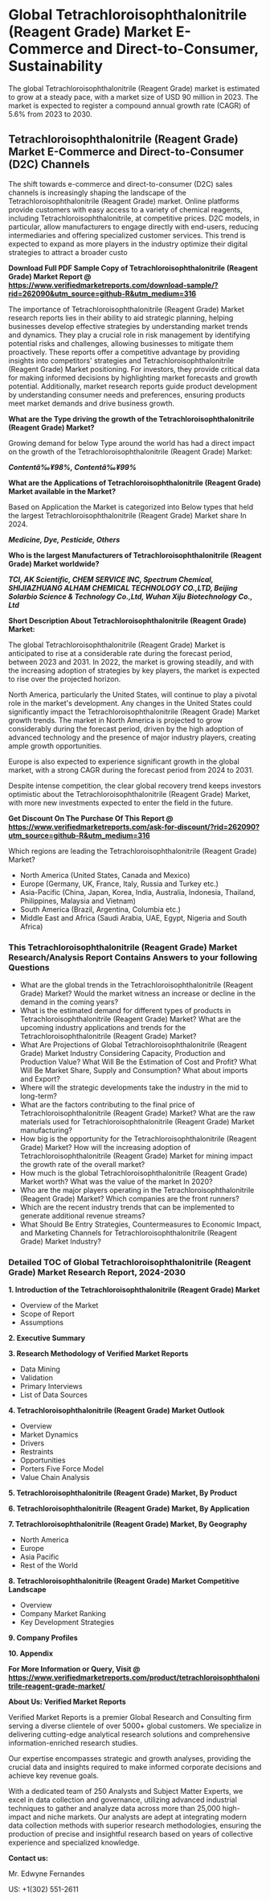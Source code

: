 <h1>Global Tetrachloroisophthalonitrile (Reagent Grade) Market E-Commerce and Direct-to-Consumer, Sustainability</h1><p class=""><p>The global Tetrachloroisophthalonitrile (Reagent Grade) market is estimated to grow at a steady pace, with a market size of USD 90 million in 2023. The market is expected to register a compound annual growth rate (CAGR) of 5.6% from 2023 to 2030.</p><h2>Tetrachloroisophthalonitrile (Reagent Grade) Market E-Commerce and Direct-to-Consumer (D2C) Channels</h2><p>The shift towards e-commerce and direct-to-consumer (D2C) sales channels is increasingly shaping the landscape of the Tetrachloroisophthalonitrile (Reagent Grade) market. Online platforms provide customers with easy access to a variety of chemical reagents, including Tetrachloroisophthalonitrile, at competitive prices. D2C models, in particular, allow manufacturers to engage directly with end-users, reducing intermediaries and offering specialized customer services. This trend is expected to expand as more players in the industry optimize their digital strategies to attract a broader custo</p><p class=""><strong>Download Full PDF Sample Copy of Tetrachloroisophthalonitrile (Reagent Grade) Market Report @ <a href="https://www.verifiedmarketreports.com/download-sample/?rid=262090&utm_source=github-R&utm_medium=316" target="_blank">https://www.verifiedmarketreports.com/download-sample/?rid=262090&utm_source=github-R&utm_medium=316</a></strong></p><p>The importance of&nbsp;Tetrachloroisophthalonitrile (Reagent Grade) Market research reports lies in their ability to aid strategic planning, helping businesses develop effective strategies by understanding market trends and dynamics. They play a crucial role in risk management by identifying potential risks and challenges, allowing businesses to mitigate them proactively. These reports offer a competitive advantage by providing insights into competitors' strategies and Tetrachloroisophthalonitrile (Reagent Grade) Market positioning. For investors, they provide critical data for making informed decisions by highlighting market forecasts and growth potential. Additionally, market research reports guide product development by understanding consumer needs and preferences, ensuring products meet market demands and drive business growth.</p><p><strong>What are the&nbsp;Type driving the growth of the Tetrachloroisophthalonitrile (Reagent Grade) Market?</strong></p><p id="" class="">Growing demand for below Type around the world has had a direct impact on the growth of the Tetrachloroisophthalonitrile (Reagent Grade) Market:</p><p class=""><em><strong>Contentâ‰¥98%, Contentâ‰¥99%</strong></em></p><p class=""><strong>What are the&nbsp;Applications&nbsp;of Tetrachloroisophthalonitrile (Reagent Grade) Market available in the Market?</strong></p><p id="" class="">Based on Application the Market is categorized into Below types that held the largest Tetrachloroisophthalonitrile (Reagent Grade) Market share In 2024.</p><p class=""><em><strong>Medicine, Dye, Pesticide, Others</strong></em></p><p class=""><strong>Who is the largest Manufacturers of Tetrachloroisophthalonitrile (Reagent Grade) Market worldwide?</strong></p><p><em><strong>TCI, AK Scientific, CHEM SERVICE INC, Spectrum Chemical, SHIJIAZHUANG ALHAM CHEMICAL TECHNOLOGY CO.,LTD, Beijing Solarbio Science & Technology Co.,Ltd, Wuhan Xiju Biotechnology Co., Ltd</strong></em></p><p id="" class=""><strong>Short Description About Tetrachloroisophthalonitrile (Reagent Grade) Market:</strong></p><p>The global Tetrachloroisophthalonitrile (Reagent Grade) Market is anticipated to rise at a considerable rate during the forecast period, between 2023 and 2031. In 2022, the market is growing steadily, and with the increasing adoption of strategies by key players, the market is expected to rise over the projected horizon.</p><p>North America, particularly the United States, will continue to play a pivotal role in the market's development. Any changes in the United States could significantly impact the Tetrachloroisophthalonitrile (Reagent Grade) Market growth trends. The market in North America is projected to grow considerably during the forecast period, driven by the high adoption of advanced technology and the presence of major industry players, creating ample growth opportunities.</p><p>Europe is also expected to experience significant growth in the global market, with a strong CAGR during the forecast period from 2024 to 2031.</p><p>Despite intense competition, the clear global recovery trend keeps investors optimistic about the Tetrachloroisophthalonitrile (Reagent Grade) Market, with more new investments expected to enter the field in the future.</p><p id="" class=""><strong>Get Discount On The Purchase Of This Report @ <a href="https://www.verifiedmarketreports.com/ask-for-discount/?rid=262090?utm_source=github-R&utm_medium=316" target="_blank">https://www.verifiedmarketreports.com/ask-for-discount/?rid=262090?utm_source=github-R&utm_medium=316</a></strong></p><p class="">Which regions are leading the Tetrachloroisophthalonitrile (Reagent Grade) Market?</p><ul><li>North America (United States, Canada and Mexico)</li><li>Europe (Germany, UK, France, Italy, Russia and Turkey etc.)</li><li>Asia-Pacific (China, Japan, Korea, India, Australia, Indonesia, Thailand, Philippines, Malaysia and Vietnam)</li><li>South America (Brazil, Argentina, Columbia etc.)</li><li>Middle East and Africa (Saudi Arabia, UAE, Egypt, Nigeria and South Africa)</li></ul><h3 id="" class="">This Tetrachloroisophthalonitrile (Reagent Grade) Market Research/Analysis Report Contains Answers to your following Questions</h3><ul><li>What are the global trends in the Tetrachloroisophthalonitrile (Reagent Grade) Market? Would the market witness an increase or decline in the demand in the coming years?</li><li>What is the estimated demand for different types of products in Tetrachloroisophthalonitrile (Reagent Grade) Market? What are the upcoming industry applications and trends for the Tetrachloroisophthalonitrile (Reagent Grade) Market?</li><li>What Are Projections of Global Tetrachloroisophthalonitrile (Reagent Grade) Market Industry Considering Capacity, Production and Production Value? What Will Be the Estimation of Cost and Profit? What Will Be Market Share, Supply and Consumption? What about imports and Export?</li><li>Where will the strategic developments take the industry in the mid to long-term?</li><li>What are the factors contributing to the final price of Tetrachloroisophthalonitrile (Reagent Grade) Market? What are the raw materials used for Tetrachloroisophthalonitrile (Reagent Grade) Market manufacturing?</li><li>How big is the opportunity for the Tetrachloroisophthalonitrile (Reagent Grade) Market? How will the increasing adoption of Tetrachloroisophthalonitrile (Reagent Grade) Market for mining impact the growth rate of the overall market?</li><li>How much is the global Tetrachloroisophthalonitrile (Reagent Grade) Market worth? What was the value of the market In 2020?</li><li>Who are the major players operating in the Tetrachloroisophthalonitrile (Reagent Grade) Market? Which companies are the front runners?</li><li>Which are the recent industry trends that can be implemented to generate additional revenue streams?</li><li>What Should Be Entry Strategies, Countermeasures to Economic Impact, and Marketing Channels for Tetrachloroisophthalonitrile (Reagent Grade) Market Industry?</li></ul><h3 id="" class="">Detailed TOC of Global Tetrachloroisophthalonitrile (Reagent Grade) Market Research Report, 2024-2030</h3><p id="" class=""><strong>1. Introduction of the Tetrachloroisophthalonitrile (Reagent Grade) Market</strong></p><ul><li>Overview of the Market</li><li>Scope of Report</li><li>Assumptions</li></ul><p id="" class=""><strong>2. Executive Summary</strong></p><p id="" class=""><strong>3. Research Methodology of Verified Market Reports</strong></p><ul><li>Data Mining</li><li>Validation</li><li>Primary Interviews</li><li>List of Data Sources</li></ul><p id="" class=""><strong>4. Tetrachloroisophthalonitrile (Reagent Grade) Market Outlook</strong></p><ul><li>Overview</li><li>Market Dynamics</li><li>Drivers</li><li>Restraints</li><li>Opportunities</li><li>Porters Five Force Model</li><li>Value Chain Analysis</li></ul><p id="" class=""><strong>5. Tetrachloroisophthalonitrile (Reagent Grade) Market, By Product</strong></p><p id="" class=""><strong>6. Tetrachloroisophthalonitrile (Reagent Grade) Market, By Application</strong></p><p id="" class=""><strong>7. Tetrachloroisophthalonitrile (Reagent Grade) Market, By Geography</strong></p><ul><li>North America</li><li>Europe</li><li>Asia Pacific</li><li>Rest of the World</li></ul><p id="" class=""><strong>8. Tetrachloroisophthalonitrile (Reagent Grade) Market Competitive Landscape</strong></p><ul><li>Overview</li><li>Company Market Ranking</li><li>Key Development Strategies</li></ul><p id="" class=""><strong>9. Company Profiles</strong></p><p id="" class=""><strong>10. Appendix</strong></p><p id="" class=""><strong>For More Information or Query, Visit @ <a href="https://www.verifiedmarketreports.com/product/tetrachloroisophthalonitrile-reagent-grade-market/" target="_blank">https://www.verifiedmarketreports.com/product/tetrachloroisophthalonitrile-reagent-grade-market/</a></strong></p><p id="" class=""><strong>About Us: Verified Market Reports</strong></p><p id="" class="">Verified Market Reports is a premier Global Research and Consulting firm serving a diverse clientele of over 5000+ global customers. We specialize in delivering cutting-edge analytical research solutions and comprehensive information-enriched research studies.</p><p id="" class="">Our expertise encompasses strategic and growth analyses, providing the crucial data and insights required to make informed corporate decisions and achieve key revenue goals.</p><p id="" class="">With a dedicated team of 250 Analysts and Subject Matter Experts, we excel in data collection and governance, utilizing advanced industrial techniques to gather and analyze data across more than 25,000 high-impact and niche markets. Our analysts are adept at integrating modern data collection methods with superior research methodologies, ensuring the production of precise and insightful research based on years of collective experience and specialized knowledge.</p><p id="" class=""><strong>Contact us:</strong></p><p id="" class="">Mr. Edwyne Fernandes</p><p id="" class="">US: +1(302) 551-2611</p>
